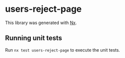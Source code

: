 # users-reject-page

This library was generated with [Nx](https://nx.dev).

## Running unit tests

Run `nx test users-reject-page` to execute the unit tests.
